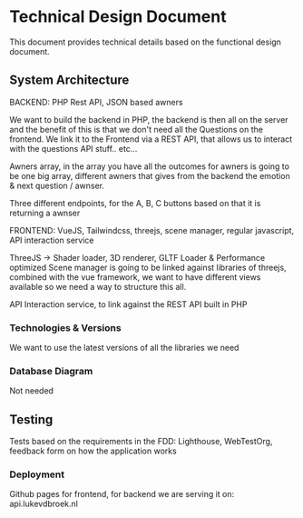 # Technical Design Document
This document provides technical details based on the functional design document. 

## System Architecture
BACKEND: 
PHP Rest API, JSON based awners

We want to build the backend in PHP, the backend is then all on the server and the benefit of this is that we don't need all the Questions on the frontend. We link it to the Frontend via a REST API, that allows us to interact with the questions API stuff.. etc...

Awners array, in the array you have all the outcomes for awners is going to be one big array, different awners that gives from the backend the emotion & next question / awnser. 

Three different endpoints, for the A, B, C buttons based on that it is returning a awnser

FRONTEND:
VueJS, Tailwindcss, threejs, scene manager, regular javascript, API interaction service

ThreeJS -> Shader loader, 3D renderer, GLTF Loader & Performance optimized
Scene manager is going to be linked against libraries of threejs, combined with the vue framework, we want to have different views available so we need a way to structure this all.

API Interaction service, to link against the REST API built in PHP

### Technologies & Versions
We want to use the latest versions of all the libraries we need

### Database Diagram
Not needed

## Testing
Tests based on the requirements in the FDD:
Lighthouse, WebTestOrg, feedback form on how the application works

### Deployment
Github pages for frontend, for backend we are serving it on: api.lukevdbroek.nl

